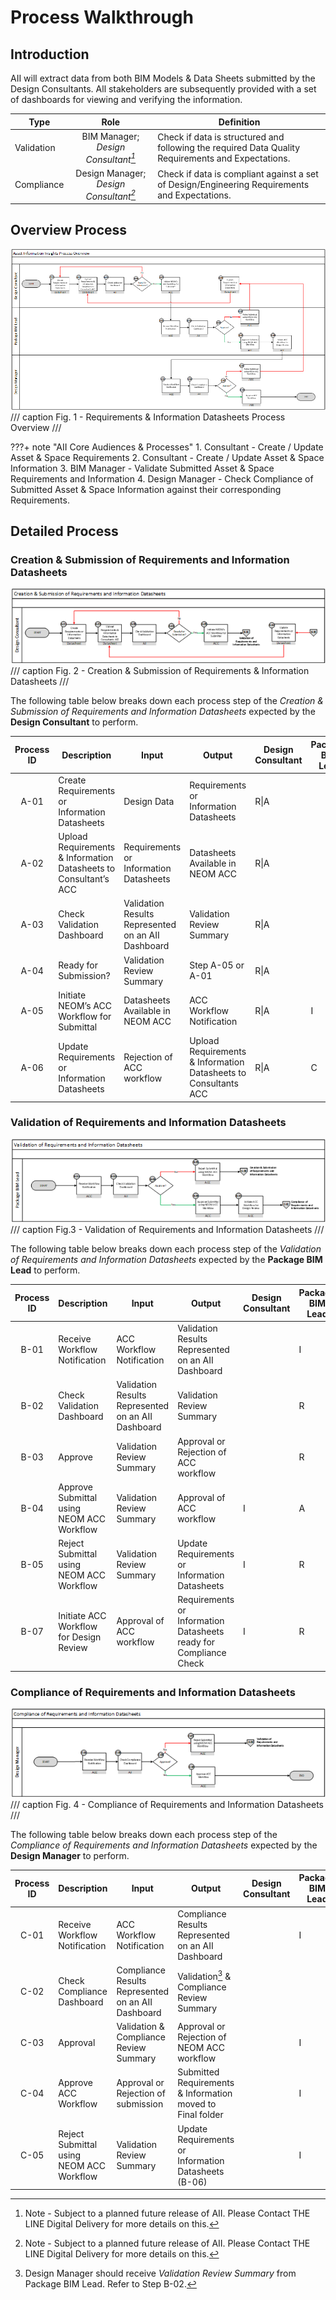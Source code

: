 # Process Walkthrough
## Introduction

AII will extract data from both BIM Models & Data Sheets submitted by the Design Consultants. All stakeholders are subsequently provided with a set of dashboards for viewing and verifying the information. 

| Type | Role | Definition |
| ----------- | :-----------: | ----------- |
| Validation | BIM Manager; *Design Consultant[^1]* | Check if data is structured and following the required Data Quality Requirements and Expectations. |
| Compliance | Design Manager; *Design Consultant[^1]* | Check if data is compliant against a set of Design/Engineering Requirements and Expectations. |

[^1]: Note - Subject to a planned future release of AII. Please Contact THE LINE Digital Delivery for more details on this.

## Overview Process

![!Requirements & Information Datasheets Process Overview](https://github.com/fmnem/AII-MkDocs/blob/main/assets/AIIProcessOverview.png?raw=true)
/// caption
Fig. 1 - Requirements & Information Datasheets Process Overview
///

???+ note "AII Core Audiences & Processes"
    1. Consultant - Create / Update Asset & Space Requirements
    2. Consultant - Create / Update Asset & Space Information
    3. BIM Manager - Validate Submitted Asset & Space Requirements and Information
    4. Design Manager - Check Compliance of Submitted Asset & Space Information against their corresponding Requirements.

## Detailed Process
### Creation & Submission of Requirements and Information Datasheets

![!Creation & Submission of Requirements & Information Datasheets](https://github.com/fmnem/AII-MkDocs/blob/main/assets/AIIProcessCreation.png?raw=true)
/// caption
Fig. 2 - Creation & Submission of Requirements & Information Datasheets
///

The following table below breaks down each process step of the _Creation & Submission of Requirements and Information Datasheets_ expected by the **Design Consultant** to perform. 

| Process ID | Description                                                  | Input                                                       | Output                                                  | Design Consultant | Package BIM Lead | Digital Operations Lead | Design Manager |
|:------------:|--------------------------------------------------------------|-------------------------------------------------------------|----------------------------------------------------------|-------------------|------------------|--------------------------|----------------|
| A-01       | Create Requirements or Information Datasheets               | Design Data                                                 | Requirements or Information Datasheets                  | R\|A              |                  |                          |                |
| A-02       | Upload Requirements & Information Datasheets to Consultant’s ACC | Requirements or Information Datasheets                     | Datasheets Available in NEOM ACC                        | R\|A              |                  |                          |                |
| A-03       | Check Validation Dashboard                                   | Validation Results Represented on an AII Dashboard          | Validation Review Summary                               | R\|A              |                  |                          |                |
| A-04       | Ready for Submission?                                        | Validation Review Summary                                   | Step A-05 or A-01                                       | R\|A              |                  |                          |                |
| A-05       | Initiate NEOM’s ACC Workflow for Submittal                   | Datasheets Available in NEOM ACC                            | ACC Workflow Notification                               | R\|A              | I                | I                        |                |
| A-06       | Update Requirements or Information Datasheets               | Rejection of ACC workflow                                   | Upload Requirements & Information Datasheets to Consultants ACC | R\|A              | C                | I                        |                |

### Validation of Requirements and Information Datasheets

![!Validation of Requirements and Information Datasheets](https://github.com/fmnem/AII-MkDocs/blob/main/assets/AIIProcessValidation.png?raw=true)
/// caption
Fig.3 - Validation of Requirements and Information Datasheets
///

The following table below breaks down each process step of the _Validation of Requirements and Information Datasheets_ expected by the **Package BIM Lead** to perform. 

| Process ID | Description                                         | Input                                                       | Output                                                  | Design Consultant | Package BIM Lead | Digital Operations Lead | Design Manager |
|:------------:|-----------------------------------------------------|-------------------------------------------------------------|----------------------------------------------------------|-------------------|------------------|--------------------------|----------------|
| B-01       | Receive Workflow Notification                       | ACC Workflow Notification                                   | Validation Results Represented on an AII Dashboard       |                   | I                |                          |                |
| B-02       | Check Validation Dashboard                          | Validation Results Represented on an AII Dashboard          | Validation Review Summary                               |                   | R                | A                        |                |
| B-03       | Approve                                             | Validation Review Summary                                   | Approval or Rejection of ACC workflow                   |                   | R                | A                        |                |
| B-04       | Approve Submittal using NEOM ACC Workflow           | Validation Review Summary                                   | Approval of ACC workflow                                | I                 | A                | A                        |                |
| B-05       | Reject Submittal using NEOM ACC Workflow            | Validation Review Summary                                   | Update Requirements or Information Datasheets           | I                 | R                | A                        |                |
| B-07       | Initiate ACC Workflow for Design Review             | Approval of ACC workflow                                    | Requirements or Information Datasheets ready for Compliance Check | I                 | R                | A                        |                |

### Compliance of Requirements and Information Datasheets

![!Compliance of Requirements and Information Datasheets](https://github.com/fmnem/AII-MkDocs/blob/main/assets/AIIProcessCompliance.png?raw=true)
/// caption
Fig. 4 - Compliance of Requirements and Information Datasheets
///

The following table below breaks down each process step of the _Compliance of Requirements and Information Datasheets_ expected by the **Design Manager** to perform.

| Process ID | Description                             | Input                                                       | Output                                                  | Design Consultant | Package BIM Lead | Digital Operations Lead | Design Manager |
|:------------:|-----------------------------------------|-------------------------------------------------------------|----------------------------------------------------------|-------------------|------------------|--------------------------|----------------|
| C-01       | Receive Workflow Notification           | ACC Workflow Notification                                   | Compliance Results Represented on an AII Dashboard       |                   | I                | I                        | R\|A           |
| C-02       | Check Compliance Dashboard              | Compliance Results Represented on an AII Dashboard          | Validation[^2] & Compliance Review Summary                  |                   |                  |                          | R\|A           |
| C-03       | Approval                                | Validation & Compliance Review Summary                      | Approval or Rejection of NEOM ACC workflow               |                   | I                | I                        | R\|A           |
| C-04       | Approve ACC Workflow                    | Approval or Rejection of submission                         | Submitted Requirements & Information moved to Final folder |                   | I                | I                        | R\|A           |
| C-05       | Reject Submittal using NEOM ACC Workflow | Validation Review Summary                                   | Update Requirements or Information Datasheets (B-06)     |                   | I                | I                        | R\|A           |

[^2]: Design Manager should receive *Validation Review Summary* from Package BIM Lead. Refer to Step B-02. 

